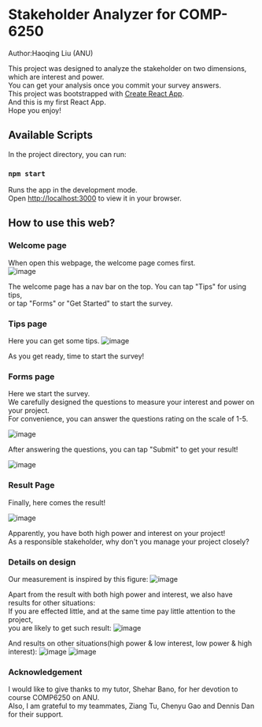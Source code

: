 # Stakeholder Analyzer for COMP-6250
Author:Haoqing Liu (ANU)

This project was designed to analyze the stakeholder on two dimensions, which are interest and power.\
You can get your analysis once you commit your survey answers.\
This project was bootstrapped with [Create React App](https://github.com/facebook/create-react-app).\
And this is my first React App.\
Hope you enjoy!

## Available Scripts

In the project directory, you can run:

### `npm start`

Runs the app in the development mode.\
Open [http://localhost:3000](http://localhost:3000) to view it in your browser.

## How to use this web?

### Welcome page

When open this webpage, the welcome page comes first.\
![image](https://github.com/ArthurPeanut/COMP6250-toolkit/blob/main/screenshots/welcome-page.png)

The welcome page has a nav bar on the top. You can tap "Tips" for using tips, \
or tap "Forms" or "Get Started" to start the survey.

### Tips page

Here you can get some tips.
![image](https://github.com/ArthurPeanut/COMP6250-toolkit/blob/main/screenshots/tips-page.png)

As you get ready, time to start the survey!

### Forms page

Here we start the survey. \
We carefully designed the questions to measure your interest and power on your project. \
For convenience, you can answer the questions rating on the scale of 1-5. 

![image](https://github.com/ArthurPeanut/COMP6250-toolkit/blob/main/screenshots/form-page-1.png)

After answering the questions, you can tap "Submit" to get your result!

![image](https://github.com/ArthurPeanut/COMP6250-toolkit/blob/main/screenshots/form-page-2.png)

### Result Page

Finally, here comes the result!

![image](https://github.com/ArthurPeanut/COMP6250-toolkit/blob/main/screenshots/result-page-hh.png)

Apparently, you have both high power and interest on your project! \
As a responsible stakeholder, why don't you manage your project closely? 

### Details on design

Our measurement is inspired by this figure:
![image](https://github.com/ArthurPeanut/COMP6250-toolkit/blob/main/src/figure1.png)

Apart from the result with both high power and interest, we also have results for other situations: \
If you are effected little, and at the same time pay little attention to the project, \
you are likely to get such result:
![image](https://github.com/ArthurPeanut/COMP6250-toolkit/blob/main/screenshots/result-page-ll.png)

And results on other situations(high power & low interest, low power & high interest):
![image](https://github.com/ArthurPeanut/COMP6250-toolkit/blob/main/screenshots/result-page-lh.png)
![image](https://github.com/ArthurPeanut/COMP6250-toolkit/blob/main/screenshots/result-page-hl.png)

### Acknowledgement

I would like to give thanks to my tutor, Shehar Bano, for her devotion to course COMP6250 on ANU. \
Also, I am grateful to my teammates, Ziang Tu, Chenyu Gao and Dennis Dan for their support.

